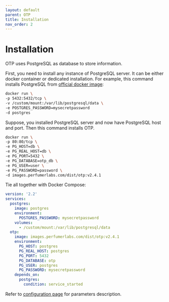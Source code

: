 ```yaml
---
layout: default
parent: OTP
title: Installation
nav_order: 2
---
```


Installation
============

OTP uses PostgreSQL as database to store information.

First, you need to install any instance of PostgreSQL server. It can be either docker container or dedicated installation.
For example, this command installs PostgreSQL from [official docker image](https://hub.docker.com/_/postgres):

```bash
docker run \
-p 5432:5432/tcp \
-v /custom/mount:/var/lib/postgresql/data \
-e POSTGRES_PASSWORD=mysecretpassword
-d postgres
```

Suppose, you installed PostgreSQL server and now have PostgreSQL host and port. Then this command installs OTP.

```bash
docker run \
-p 80:80/tcp \
-e PG_HOST=db \
-e PG_REAL_HOST=db \
-e PG_PORT=5432 \
-e PG_DATABASE=otp_db \
-e PG_USER=user \
-e PG_PASSWORD=password \
-d images.perfumerlabs.com/dist/otp:v2.4.1
```

Tie all together with Docker Compose:

```yml
version: '2.2'
services:
  postgres:
    image: postgres
    environment:
      POSTGRES_PASSWORD: mysecretpassword
    volumes:
      - /custom/mount:/var/lib/postgresql/data
  otp:
    image: images.perfumerlabs.com/dist/otp:v2.4.1
    environment:
      PG_HOST: postgres
      PG_REAL_HOST: postgres
      PG_PORT: 5432
      PG_DATABASE: otp
      PG_USER: postgres
      PG_PASSWORD: mysecretpassword
    depends_on:
      postgres:
        condition: service_started
```

Refer to [configuration page](/images/otp/config) for parameters description.
